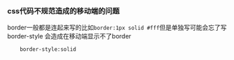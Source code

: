### css代码不规范造成的移动端的问题
border一般都是连起来写的比如``border:1px solid #fff``但是单独写可能会忘了写border-style
会造成在移动端显示不了border

        border-style:solid
